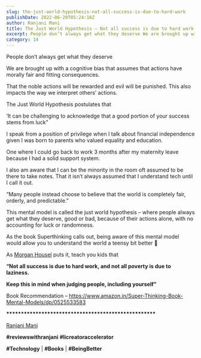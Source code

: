 ```yaml
---
slug: the-just-world-hypothesis-not-all-success-is-due-to-hard-work
publishDate: 2022-06-20T05:24:16Z
author: Ranjani Mani
title: The Just World Hypothesis – Not all success is due to hard work 
excerpt: People don’t always get what they deserve We are brought up with a cognitive bias that assumes that actions have morally fair and fitting consequences. That the noble actions will be rewarded and evil will be punished. This also impacts the way we interpret others’ actions. The Just World Hypothesis postulates that ‘It can be  ... 
category: 14
---
```


People don’t always get what they deserve

We are brought up with a cognitive bias that assumes that actions have morally fair and fitting consequences.

That the noble actions will be rewarded and evil will be punished. This also impacts the way we interpret others’ actions.

The Just World Hypothesis postulates that

‘It can be challenging to acknowledge that a good portion of your success stems from luck”

I speak from a position of privilege when I talk about financial independence given I was born to parents who valued equality and education.

One where I could go back to work 3 months after my maternity leave because I had a solid support system.

I also am aware that I can be the minority in the room oft assumed to be there to take notes. That it isn’t always assumed that I understand tech until I call it out.

“Many people instead choose to believe that the world is completely fair, orderly, and predictable.”

This mental model is called the just world hypothesis – where people always get what they deserve, good or bad, because of their actions alone, with no accounting for luck or randomness.

As the book Superthinking calls out, being aware of this mental model would allow you to understand the world a teensy bit better 🙂

As [Morgan Housel](https://www.linkedin.com/feed/#) puts it, teach you kids that

**“Not all success is due to hard work, and not all poverty is due to laziness.** 

**Keep this in mind when judging people, including yourself”**

Book Recommendation – <https://www.amazon.in/Super-Thinking-Book-Mental-Models/dp/0525533583>

**\*\*\*\*\*\*\*\*\*\*\*\*\*\*\*\*\*\*\*\*\*\*\*\*\*\*\*\*\*\*\*\*\*\*\*\*\*\*\*\*\*\*\*\*\*\*\*\*\*\*\***

[Ranjani Mani](https://www.linkedin.com/feed/#)

**#reviewswithranjani** **#licreatoraccelerator**

**#Technology** | **#Books** | **#BeingBetter**
